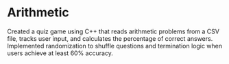 # Arithmetic
Created a quiz game using C++ that reads arithmetic problems from a CSV file, tracks user input, and calculates the percentage of correct answers. Implemented randomization to shuffle questions and termination logic when users achieve at least 60% accuracy.
